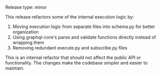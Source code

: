 Release type: minor

This release refactors some of the internal execution logic by:

1. Moving execution logic from separate files into schema.py for better organization
2. Using graphql-core's parse and validate functions directly instead of wrapping them
3. Removing redundant execute.py and subscribe.py files

This is an internal refactor that should not affect the public API or functionality. The changes make the codebase simpler and easier to maintain.
